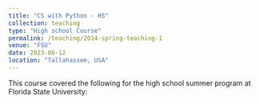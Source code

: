 ```yaml
---
title: "CS with Python - HS"
collection: teaching
type: "High school Course"
permalink: /teaching/2014-spring-teaching-1
venue: "FSU"
date: 2023-06-12
location: "Tallahassee, USA"
---
```

This course covered the following for the high school summer program at Florida State University:
